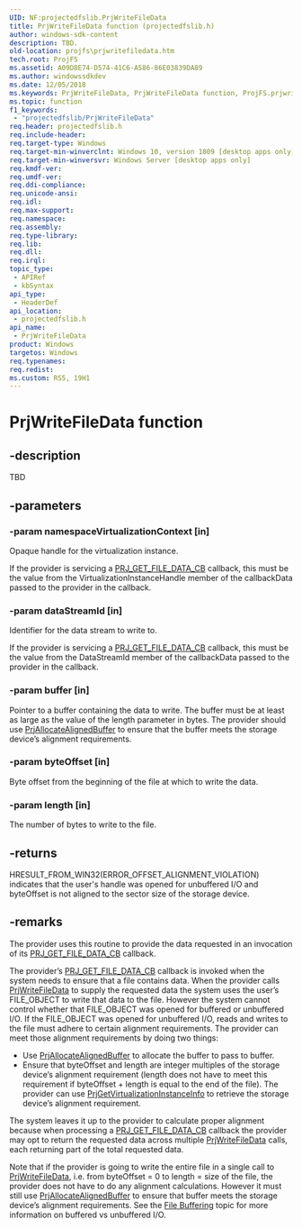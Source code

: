 ```yaml
---
UID: NF:projectedfslib.PrjWriteFileData
title: PrjWriteFileData function (projectedfslib.h)
author: windows-sdk-content
description: TBD.
old-location: projfs\prjwritefiledata.htm
tech.root: ProjFS
ms.assetid: A09D8E74-D574-41C6-A586-86E03839DA89
ms.author: windowssdkdev
ms.date: 12/05/2018
ms.keywords: PrjWriteFileData, PrjWriteFileData function, ProjFS.prjwritefiledata, projectedfslib/PrjWriteFileData
ms.topic: function
f1_keywords: 
 - "projectedfslib/PrjWriteFileData"
req.header: projectedfslib.h
req.include-header: 
req.target-type: Windows
req.target-min-winverclnt: Windows 10, version 1809 [desktop apps only]
req.target-min-winversvr: Windows Server [desktop apps only]
req.kmdf-ver: 
req.umdf-ver: 
req.ddi-compliance: 
req.unicode-ansi: 
req.idl: 
req.max-support: 
req.namespace: 
req.assembly: 
req.type-library: 
req.lib: 
req.dll: 
req.irql: 
topic_type:
 - APIRef
 - kbSyntax
api_type:
 - HeaderDef
api_location:
 - projectedfslib.h
api_name:
 - PrjWriteFileData
product: Windows
targetos: Windows
req.typenames: 
req.redist: 
ms.custom: RS5, 19H1
---
```


# PrjWriteFileData function


## -description


TBD


## -parameters




### -param namespaceVirtualizationContext [in]

Opaque handle for the virtualization instance. 


If the provider is servicing a <a href="https://docs.microsoft.com/windows/desktop/api/projectedfslib/nc-projectedfslib-prj_get_file_data_cb">PRJ_GET_FILE_DATA_CB</a> callback, this must be the value from the VirtualizationInstanceHandle member of the callbackData passed to the provider in the callback.


### -param dataStreamId [in]

Identifier for the data stream to write to. 


If the provider is servicing a <a href="https://docs.microsoft.com/windows/desktop/api/projectedfslib/nc-projectedfslib-prj_get_file_data_cb">PRJ_GET_FILE_DATA_CB</a> callback, this must be the value from the DataStreamId member of the callbackData passed to the provider in the callback.


### -param buffer [in]

Pointer to a buffer containing the data to write. The buffer must be at least as large as the value of the length parameter in bytes. The provider should use <a href="https://docs.microsoft.com/windows/desktop/api/projectedfslib/nf-projectedfslib-prjallocatealignedbuffer">PrjAllocateAlignedBuffer</a> to ensure that the buffer meets the storage device’s alignment requirements.


### -param byteOffset [in]

Byte offset from the beginning of the file at which to write the data.


### -param length [in]

The number of bytes to write to the file.


## -returns



HRESULT_FROM_WIN32(ERROR_OFFSET_ALIGNMENT_VIOLATION) indicates that the user's handle was opened for unbuffered I/O and byteOffset is not aligned to the sector size of the storage device.




## -remarks



The provider uses this routine to provide the data requested in an invocation of its <a href="https://docs.microsoft.com/windows/desktop/api/projectedfslib/nc-projectedfslib-prj_get_file_data_cb">PRJ_GET_FILE_DATA_CB</a> callback. 


The provider’s <a href="https://docs.microsoft.com/windows/desktop/api/projectedfslib/nc-projectedfslib-prj_get_file_data_cb">PRJ_GET_FILE_DATA_CB</a> callback is invoked when the system needs to ensure that a file contains data. When the provider calls <a href="https://docs.microsoft.com/windows/desktop/api/projectedfslib/nf-projectedfslib-prjwritefiledata">PrjWriteFileData</a> to supply the requested data the system uses the user’s FILE_OBJECT to write that data to the file. However the system cannot control whether that FILE_OBJECT was opened for buffered or unbuffered I/O. If the FILE_OBJECT was opened for unbuffered I/O, reads and writes to the file must adhere to certain alignment requirements. The provider can meet those alignment requirements by doing two things: 
<ul>
<li>Use <a href="https://docs.microsoft.com/windows/desktop/api/projectedfslib/nf-projectedfslib-prjallocatealignedbuffer">PrjAllocateAlignedBuffer</a> to allocate the buffer to pass to buffer.</li>
<li>Ensure that byteOffset and length are integer multiples of the storage device’s alignment requirement (length does not have to meet this requirement if byteOffset + length is equal to the end of the file). The provider can use <a href="https://docs.microsoft.com/windows/desktop/api/projectedfslib/nf-projectedfslib-prjgetvirtualizationinstanceinfo">PrjGetVirtualizationInstanceInfo</a> to retrieve the storage device’s alignment requirement.</li>
</ul>


The system leaves it up to the provider to calculate proper alignment because when processing a <a href="https://docs.microsoft.com/windows/desktop/api/projectedfslib/nc-projectedfslib-prj_get_file_data_cb">PRJ_GET_FILE_DATA_CB</a> callback the provider may opt to return the requested data across multiple <a href="https://docs.microsoft.com/windows/desktop/api/projectedfslib/nf-projectedfslib-prjwritefiledata">PrjWriteFileData</a> calls, each returning part of the total requested data. 


Note that if the provider is going to write the entire file in a single call to <a href="https://docs.microsoft.com/windows/desktop/api/projectedfslib/nf-projectedfslib-prjwritefiledata">PrjWriteFileData</a>, i.e. from byteOffset = 0 to length = size of the file, the provider does not have to do any alignment calculations. However it must still use <a href="https://docs.microsoft.com/windows/desktop/api/projectedfslib/nf-projectedfslib-prjallocatealignedbuffer">PrjAllocateAlignedBuffer</a> to ensure that buffer meets the storage device’s alignment requirements. See the <a href="https://docs.microsoft.com/windows/desktop/FileIO/file-buffering">File Buffering</a> topic for more information on buffered vs unbuffered I/O.



